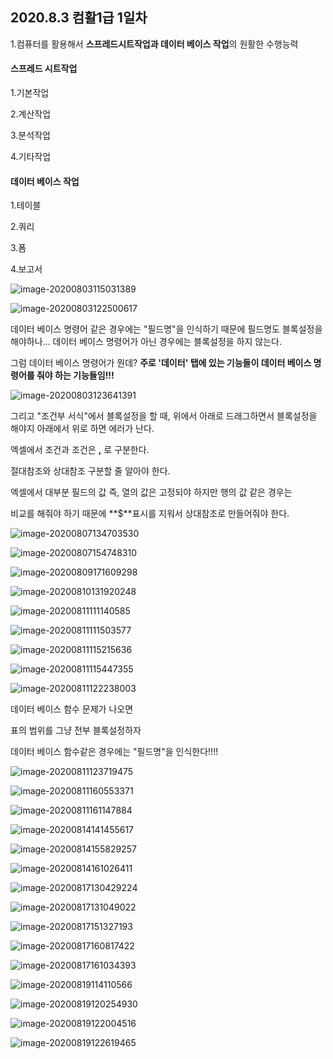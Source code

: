 ## 2020.8.3 컴활1급 1일차



1.컴퓨터를 활용해서 **스프레드시트작업과 데이터 베이스 작업**의 원활한 수행능력



#### 스프레드 시트작업

1.기본작업

2.계산작업

3.분석작업

4.기타작업



#### 데이터 베이스 작업

1.테이블

2.쿼리

3.폼

4.보고서 



![image-20200803115031389](C:\Users\KAUstar\AppData\Roaming\Typora\typora-user-images\image-20200803115031389.png)

![image-20200803122500617](C:\Users\KAUstar\AppData\Roaming\Typora\typora-user-images\image-20200803122500617.png)





데이터 베이스 명령어 같은 경우에는 "필드명"을 인식하기 때문에 필드명도 블록설정을 해야하나... 데이터 베이스 명령어가 아닌 경우에는 블록설정을 하지 않는다.

그럼 데이터 베이스 명령어가 뭔데? **주로 '데이터' 탭에 있는 기능들이 데이터 베이스 명령어를 줘야 하는 기능들임!!!**

![image-20200803123641391](C:\Users\KAUstar\AppData\Roaming\Typora\typora-user-images\image-20200803123641391.png)

 

그리고 "조건부 서식"에서 블록설정을 할 때, 위에서 아래로 드래그하면서 블록설정을 해야지 아래에서 위로 하면 에러가 난다.

엑셀에서 조건과 조건은  **,** 로 구분한다.



절대참조와 상대참조 구분할 줄 알아야 한다.

엑셀에서 대부분 필드의 값 즉, 열의 값은 고정되야 하지만 행의 값 같은 경우는

비교를 해줘야 하기 때문에 **$**표시를 지워서 상대참조로 만들어줘야 한다.



![image-20200807134703530](C:\Users\KAUstar\AppData\Roaming\Typora\typora-user-images\image-20200807134703530.png)

![image-20200807154748310](C:\Users\KAUstar\AppData\Roaming\Typora\typora-user-images\image-20200807154748310.png)

![image-20200809171609298](C:\Users\KAUstar\AppData\Roaming\Typora\typora-user-images\image-20200809171609298.png)

![image-20200810131920248](C:\Users\KAUstar\AppData\Roaming\Typora\typora-user-images\image-20200810131920248.png)

![image-20200811111140585](C:\Users\KAUstar\AppData\Roaming\Typora\typora-user-images\image-20200811111140585.png)

![image-20200811111503577](C:\Users\KAUstar\AppData\Roaming\Typora\typora-user-images\image-20200811111503577.png)

![image-20200811115215636](C:\Users\KAUstar\AppData\Roaming\Typora\typora-user-images\image-20200811115215636.png)

![image-20200811115447355](C:\Users\KAUstar\AppData\Roaming\Typora\typora-user-images\image-20200811115447355.png)

![image-20200811122238003](C:\Users\KAUstar\AppData\Roaming\Typora\typora-user-images\image-20200811122238003.png)

데이터 베이스 함수 문제가 나오면 

표의 범위를 그냥 전부 블록설정하자



데이터 베이스 함수같은 경우에는 "필드명"을 인식한다!!!!





![image-20200811123719475](C:\Users\KAUstar\AppData\Roaming\Typora\typora-user-images\image-20200811123719475.png)

![image-20200811160553371](C:\Users\KAUstar\AppData\Roaming\Typora\typora-user-images\image-20200811160553371.png)

![image-20200811161147884](C:\Users\KAUstar\AppData\Roaming\Typora\typora-user-images\image-20200811161147884.png)





![image-20200814141455617](C:\Users\KAUstar\AppData\Roaming\Typora\typora-user-images\image-20200814141455617.png)

![image-20200814155829257](C:\Users\KAUstar\AppData\Roaming\Typora\typora-user-images\image-20200814155829257.png)

![image-20200814161026411](C:\Users\KAUstar\AppData\Roaming\Typora\typora-user-images\image-20200814161026411.png)

![image-20200817130429224](C:\Users\KAUstar\AppData\Roaming\Typora\typora-user-images\image-20200817130429224.png)

![image-20200817131049022](C:\Users\KAUstar\AppData\Roaming\Typora\typora-user-images\image-20200817131049022.png)

![image-20200817151327193](C:\Users\KAUstar\AppData\Roaming\Typora\typora-user-images\image-20200817151327193.png)

![image-20200817160817422](C:\Users\KAUstar\AppData\Roaming\Typora\typora-user-images\image-20200817160817422.png)

![image-20200817161034393](C:\Users\KAUstar\AppData\Roaming\Typora\typora-user-images\image-20200817161034393.png)

![image-20200819114110566](C:\Users\KAUstar\AppData\Roaming\Typora\typora-user-images\image-20200819114110566.png)

![image-20200819120254930](C:\Users\KAUstar\AppData\Roaming\Typora\typora-user-images\image-20200819120254930.png)

![image-20200819122004516](C:\Users\KAUstar\AppData\Roaming\Typora\typora-user-images\image-20200819122004516.png)

![image-20200819122619465](C:\Users\KAUstar\AppData\Roaming\Typora\typora-user-images\image-20200819122619465.png)